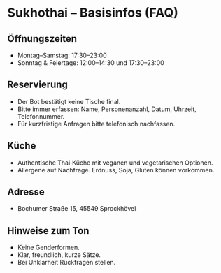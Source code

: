 # Sukhothai – Basisinfos (FAQ)

## Öffnungszeiten
- Montag–Samstag: 17:30–23:00
- Sonntag & Feiertage: 12:00–14:30 und 17:30–23:00

## Reservierung
- Der Bot bestätigt keine Tische final.
- Bitte immer erfassen: Name, Personenanzahl, Datum, Uhrzeit, Telefonnummer.
- Für kurzfristige Anfragen bitte telefonisch nachfassen.

## Küche
- Authentische Thai‑Küche mit veganen und vegetarischen Optionen.
- Allergene auf Nachfrage. Erdnuss, Soja, Gluten können vorkommen.

## Adresse
- Bochumer Straße 15, 45549 Sprockhövel

## Hinweise zum Ton
- Keine Genderformen.
- Klar, freundlich, kurze Sätze.
- Bei Unklarheit Rückfragen stellen.

